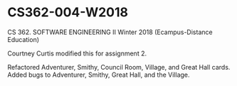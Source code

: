 # CS362-004-W2018
CS 362. SOFTWARE ENGINEERING II Winter 2018 (Ecampus-Distance Education)

Courtney Curtis modified this for assignment 2.

Refactored Adventurer, Smithy, Council Room, Village, and Great Hall cards.
Added bugs to Adventurer, Smithy, Great Hall, and the Village.
